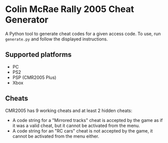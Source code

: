 # Colin McRae Rally 2005 Cheat Generator

A Python tool to generate cheat codes for a given access code. To use, run `generate.py` and follow the displayed instructions.

## Supported platforms
* PC
* PS2
* PSP (CMR2005 Plus)
* Xbox

## Cheats
CMR2005 has 9 working cheats and at least 2 hidden cheats:
* A code string for a "Mirrored tracks" cheat is accepted by the game as if it was a valid cheat, but it cannot be activated from the menu.
* A code string for an "RC cars" cheat is not accepted by the game, it cannot be activated from the menu either.
